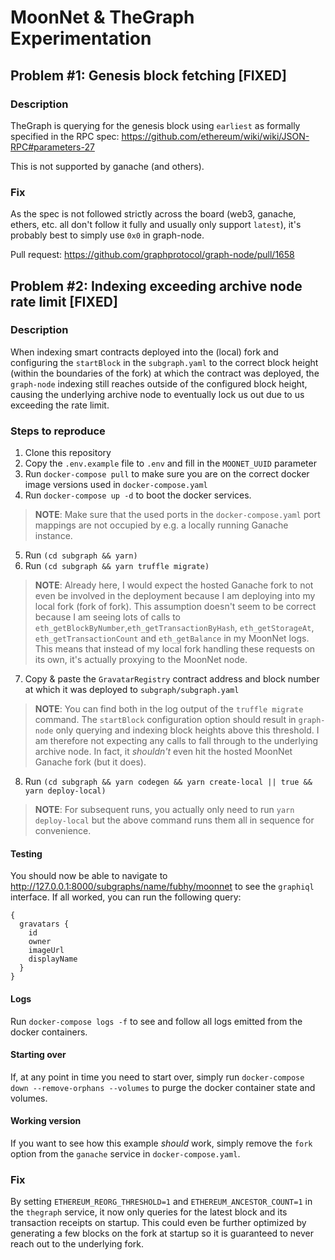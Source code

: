 # MoonNet & TheGraph Experimentation

## Problem #1: Genesis block fetching [FIXED]

### Description

TheGraph is querying for the genesis block using `earliest` as formally specified in the RPC spec: https://github.com/ethereum/wiki/wiki/JSON-RPC#parameters-27

This is not supported by ganache (and others).

### Fix

As the spec is not followed strictly across the board (web3, ganache, ethers, etc. all don't follow it fully and usually only support `latest`), it's probably best to simply use `0x0` in graph-node.

Pull request: https://github.com/graphprotocol/graph-node/pull/1658

## Problem #2: Indexing exceeding archive node rate limit [FIXED]

### Description

When indexing smart contracts deployed into the (local) fork and configuring the `startBlock` in the `subgraph.yaml` to the correct block
height (within the boundaries of the fork) at which the contract was deployed, the `graph-node` indexing still reaches outside of the configured block height, causing the underlying archive node to eventually lock us out due to us exceeding the rate limit.

### Steps to reproduce

1. Clone this repository
2. Copy the `.env.example` file to `.env` and fill in the `MOONET_UUID` parameter
3. Run `docker-compose pull` to make sure you are on the correct docker image versions used in `docker-compose.yaml`
4. Run `docker-compose up -d` to boot the docker services.

> **NOTE**: Make sure that the used ports in the `docker-compose.yaml` port mappings are not occupied by e.g. a locally running Ganache instance.

5. Run `(cd subgraph && yarn)`
6. Run `(cd subgraph && yarn truffle migrate)`

> **NOTE**: Already here, I would expect the hosted Ganache fork to not even be involved in the deployment because I am deploying into my local fork (fork of fork). This assumption doesn't seem to be correct because I am seeing lots of calls to `eth_getBlockByNumber`,`eth_getTransactionByHash`, `eth_getStorageAt`, `eth_getTransactionCount` and `eth_getBalance` in my MoonNet logs. This means that instead of my local fork handling these requests on its own, it's actually proxying to the MoonNet node.

7. Copy & paste the `GravatarRegistry` contract address and block number at which it was deployed to `subgraph/subgraph.yaml`

> **NOTE**: You can find both in the log output of the `truffle migrate` command. The `startBlock` configuration option should result in `graph-node` only querying and indexing block heights above this threshold. I am therefore not expecting any calls to fall through to the underlying archive node. In fact, it _shouldn't_ even hit the hosted MoonNet Ganache fork (but it does).

8. Run `(cd subgraph && yarn codegen && yarn create-local || true && yarn deploy-local)`

> **NOTE**: For subsequent runs, you actually only need to run `yarn deploy-local` but the above command runs them all in sequence for convenience.

#### Testing

You should now be able to navigate to http://127.0.0.1:8000/subgraphs/name/fubhy/moonnet to see the `graphiql` interface. If all worked, you can run the following query:

```gql
{
  gravatars {
    id
    owner
    imageUrl
    displayName
  }
}
```

#### Logs

Run `docker-compose logs -f` to see and follow all logs emitted from the docker containers.

#### Starting over

If, at any point in time you need to start over, simply run `docker-compose down --remove-orphans --volumes` to purge the docker container state and volumes.

#### Working version

If you want to see how this example _should_ work, simply remove the `fork` option from the `ganache` service in `docker-compose.yaml`.

### Fix

By setting `ETHEREUM_REORG_THRESHOLD=1` and `ETHEREUM_ANCESTOR_COUNT=1` in the `thegraph` service, it now only queries for the latest block and its transaction receipts on startup. This could even be further optimized by generating a few blocks on the fork at startup so it is guaranteed to never reach out to the underlying fork.
